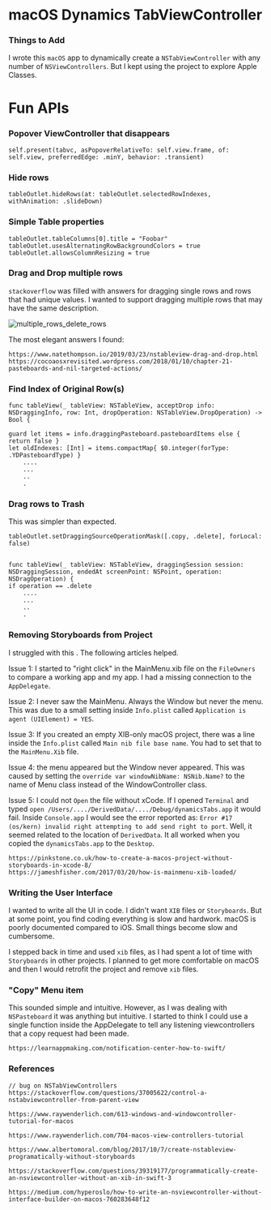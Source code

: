 # macOS Dynamics TabViewController
### Things to Add
I wrote this `macOS` app to dynamically create a `NSTabViewController` with any number of `NSViewControllers`.  But I kept using the project to explore Apple Classes.

# Fun APIs
### Popover ViewController that disappears
```
self.present(tabvc, asPopoverRelativeTo: self.view.frame, of: self.view, preferredEdge: .minY, behavior: .transient)
```
### Hide rows
```
tableOutlet.hideRows(at: tableOutlet.selectedRowIndexes, withAnimation: .slideDown)
```
### Simple Table properties
```
tableOutlet.tableColumns[0].title = "Foobar"
tableOutlet.usesAlternatingRowBackgroundColors = true
tableOutlet.allowsColumnResizing = true
```
### Drag and Drop multiple rows
`stackoverflow` was filled with answers for dragging single rows and rows that had unique values.  I wanted to support dragging multiple rows that may have the same description.  

![multiple_rows_delete_rows](readme_images/drag_rows_delete_rows.gif)

The most elegant answers I found:
```
https://www.natethompson.io/2019/03/23/nstableview-drag-and-drop.html
https://cocoaosxrevisited.wordpress.com/2018/01/10/chapter-21-pasteboards-and-nil-targeted-actions/
```
### Find Index of Original Row(s)
```
func tableView(_ tableView: NSTableView, acceptDrop info: NSDraggingInfo, row: Int, dropOperation: NSTableView.DropOperation) -> Bool {

guard let items = info.draggingPasteboard.pasteboardItems else { return false }
let oldIndexes: [Int] = items.compactMap{ $0.integer(forType: .YDPasteboardType) }
    ....
    ...
    ..
    .
```
### Drag rows to Trash
This was simpler than expected.
```
tableOutlet.setDraggingSourceOperationMask([.copy, .delete], forLocal: false)


func tableView(_ tableView: NSTableView, draggingSession session: NSDraggingSession, endedAt screenPoint: NSPoint, operation: NSDragOperation) {
if operation == .delete
    ....
    ...
    ..
    .
```
### Removing Storyboards from Project
I struggled with this . The following articles helped.

Issue 1: I started to "right click" in the MainMenu.xib file on the `FileOwners` to compare a working app and my app. I had a missing connection to the `AppDelegate`.

Issue 2: I never saw the MainMenu.  Always the Window but never the menu.  This was due to a small setting inside `Info.plist` called `Application is agent (UIElement) = YES`.

Issue 3: If you created an empty XIB-only macOS project, there was a line inside the `Info.plist` called `Main nib file base name`.  You had to set that to the `MainMenu.Xib` file.

Issue 4: the menu appeared but the Window never appeared.  This was caused by setting the `override var windowNibName: NSNib.Name?` to the name of Menu class instead of the WindowController class.

Issue 5: I could not `Open` the file without xCode.  If I opened `Terminal` and typed `open /Users/..../DerivedData/..../Debug/dynamicsTabs.app` it would fail. Inside `Console.app` I would see the error reported as: `Error #17  (os/kern) invalid right attempting to add send right to port`.  Well, it seemed related to the location of `DerivedData`.  It all worked when you copied the `dynamicsTabs.app` to the `Desktop`.
```
https://pinkstone.co.uk/how-to-create-a-macos-project-without-storyboards-in-xcode-8/
https://jameshfisher.com/2017/03/20/how-is-mainmenu-xib-loaded/

```
### Writing the User Interface
I wanted to write all the UI in code. I didn't want `XIB` files or `Storyboards`.  But at some point, you find coding everything is slow and hardwork.  macOS is poorly documented compared to iOS.  Small things become slow and cumbersome.  

I stepped back in time and used  `xib` files, as I had spent a lot of time with `Storyboards` in other projects.  I planned to get more comfortable on macOS and then I would retrofit the project and remove `xib` files.

### "Copy" Menu item
This sounded simple and intuitive. However, as I was dealing with `NSPasteboard` it was anything but intuitive.  I started to think I could use a single function inside the AppDelegate to tell any listening viewcontrollers that a copy request had been made.
```
https://learnappmaking.com/notification-center-how-to-swift/
```
### References
```
// bug on NSTabViewControllers
https://stackoverflow.com/questions/37005622/control-a-nstabviewcontroller-from-parent-view

https://www.raywenderlich.com/613-windows-and-windowcontroller-tutorial-for-macos

https://www.raywenderlich.com/704-macos-view-controllers-tutorial

https://www.albertomoral.com/blog/2017/10/7/create-nstableview-programatically-without-storyboards

https://stackoverflow.com/questions/39319177/programmatically-create-an-nsviewcontroller-without-an-xib-in-swift-3

https://medium.com/hyperoslo/how-to-write-an-nsviewcontroller-without-interface-builder-on-macos-760283648f12
```
